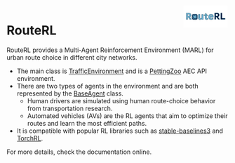<img src="docs/_static/trans_bg.jpeg" align="right" width="20%"/>

# RouteRL


<!-- start intro -->

RouteRL provides a Multi-Agent Reinforcement Environment (MARL) for urban route choice in different city networks. 

- The main class is [TrafficEnvironment](https://github.com/COeXISTENCE-PROJECT/Milestone-One/blob/env2pz/RouteRL/environment/environment.py) and is a [PettingZoo](https://pettingzoo.farama.org/index.html) AEC API environment.
- There are two types of agents in the environment and are both represented by the [BaseAgent](https://github.com/COeXISTENCE-PROJECT/Milestone-One/blob/env2pz/RouteRL/environment/agent.py) class.
  - Human drivers are simulated using human route-choice behavior from transportation research.
  - Automated vehicles (AVs) are the RL agents that aim to optimize their routes and learn the most efficient paths.
- It is compatible with popular RL libraries such as [stable-baselines3](https://stable-baselines3.readthedocs.io/en/master/guide/examples.html) and [TorchRL](https://pytorch.org/rl/stable/tutorials/torchrl_demo.html).

For more details, check the documentation online.

<!-- end intro -->



<!--# How to run on servers?

See [here](server_scripts/how_to.md).

# PettingZoo environment

<p float="left">
  <img src="images/multiple_humans_timesteps.png" alt="Image 1" width="480" />
  <img src="images/multiple_machines_timesteps.png" alt="Image 2"  width="300" />
</p>

# Training setting

## Number of agents
- 8 agents
- Humans: 4 | AVs: 4 
- Humans: Gawron | AVs: PPO / SAC
## AVs' objective
- **Selfish**: Minimize own travel time.
## Training episodes
- 10000 episodes, 3 phases
- Phase 1 (**Human Learning**) : Starts in episode 0
    - Humans: 8
    - Only humans learn.
- Phase 2 (**Mutation**) : Starts in episode 100
    - Humans: 4  AVs: 4 
    - Only machines learn.
## Training duration
- ~1.30 hours
## Hardware
- Anastasia's PC

<br><br><br>

# Results
#### *All plots smoothed by n=50*

## Travel times (in minutes)
![](readme_plots/travel_times.png)


## Distribution of Travel Times
![](readme_plots/tt_dist.png)


## Collected Mean Rewards
![](readme_plots/rewards.png)


## Mean Losses of DNNs of AVs 
#### (Throughout their learning)
![](readme_plots/losses.png)


## Simulation Timesteps
![](readme_plots/simulation_length.png)


## Picked Actions for OD Pairs
![](readme_plots/actions.png)


## Action Selection Shifts After Mutation
![](readme_plots/actions_shifts.png)-->
